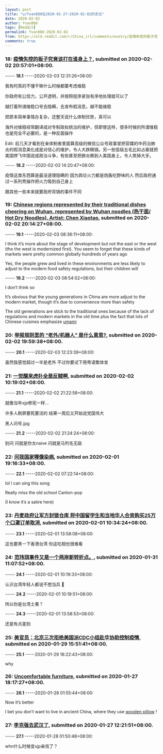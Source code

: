 ```yaml
---
layout: post
title: "u/Yvan888在2020-01-27~2020-02-02的言论"
date: 2020-02-02
author: Yvan888
tags: [Reddit]
permalink: Yvan888-2020-02-02
from: https://old.reddit.com/r/China_irl/comments/exo1ry/疫情失控的板子究竟该打在谁身上/
comments: true
---
```


### 18: [疫情失控的板子究竟该打在谁身上？](https://old.reddit.com/r/China_irl/comments/exo1ry/疫情失控的板子究竟该打在谁身上/), submitted on 2020-02-02 20:57:01+08:00.

----- __18.1__ -----2020-02-03 12:31:26+08:00:

我有时真的不懂干嘛什么时候都要考虑维稳

你政府有公信力，公开透明，并按照程序紧张有序地处理就可以了

越打着所谓维稳口号去隐瞒，去发布假消息，越不能维稳

把原本简单事情办复杂，还整天说什么体制优势，真可以

海外对维稳经常翻译成对专制政权统治的维护，但即使这样，很多时候的所谓维稳也是完全不必要的，是一种反面操作

Edit: 前几天才看到在亲体制者里面算高级的微信公众号政事堂把官媒的中药治肺炎的假消息美化成是对信心的维护，令人大跌眼镜。另一些低级五毛比如占豪就把美国停飞中国说成政治斗争，有些甚至把肺炎赖到人美国身上，令人笑掉大牙。

----- __18.2__ -----2020-02-03 14:20:47+08:00:

疫情这类东西算是最没道理隐瞒的 因为舆论火力都是炮轰吃野味的人 然后政府通过一系列秀操作把火力吸到自己身上

跟其他一些本来就要政府背锅的事件不同

### 19: [Chinese regions represented by their traditional dishes cheering on Wuhan, represented by Wuhan noodles (热干面/ Hot Dry Noodles). Artist: Chen Xiaotao](https://old.reddit.com/r/China/comments/exnm0d/chinese_regions_represented_by_their_traditional/), submitted on 2020-02-02 20:14:27+08:00.

----- __19.1__ -----2020-02-03 08:36:11+08:00:

I think it’s more about the stage of development but not the east or the west (tho the west is modernized first). You seem to forget that these kinds of markets were pretty common globally hundreds of years ago

Yes, the people grew and lived in these environments are less likely to adjust to the modern food safety regulations, but their children will

----- __19.2__ -----2020-02-03 08:54:02+08:00:

I don’t think so

It’s obvious that the young generations in China are more adjust to the modern market, though it’s due to convenience more than safety 

The old generations are stick to the traditional ones because of the lack of regulations and modern markets in the old time plus the fact that lots of Chinese cuisines emphasize [umami](https://en.wikipedia.org/wiki/Umami?wprov=sfti1)

### 20: [举报规则里的 “老外/机器人” 是什么意思?](https://old.reddit.com/r/China_irl/comments/exngjl/举报规则里的_老外机器人_是什么意思/), submitted on 2020-02-02 19:59:38+08:00.

----- __20.1__ -----2020-02-03 12:23:39+08:00:

虽然我感觉超过一半是老外 不过你要试下用粤语繁体发

### 21: [一觉醒来虎扑全是反贼啊](https://old.reddit.com/r/China_irl/comments/exh64o/一觉醒来虎扑全是反贼啊/), submitted on 2020-02-02 10:19:02+08:00.

----- __21.1__ -----2020-02-02 21:22:58+08:00:

就像当年xjp修宪一样...

许多人刷屏要死要活的 结果一周后又开始说党国伟大

黑人问号.jpg

----- __21.2__ -----2020-02-02 21:24:24+08:00:

别问 问就是你太naive 问就是马列毛无敌

### 22: [问我国家哪像染病](https://old.reddit.com/r/China/comments/ex4q94/问我国家哪像染病/), submitted on 2020-02-01 19:16:33+08:00.

----- __22.1__ -----2020-02-02 07:22:14+08:00:

lol I can sing this song

Really miss the old school Canton-pop

(I know it’s a satire here)

### 23: [丹麦政府让军方封锁仓库 将中国留学生和当地华人合资购买25万个口罩订单取消](https://old.reddit.com/r/China_irl/comments/ewzg3e/丹麦政府让军方封锁仓库_将中国留学生和当地华人合资购买25万个口罩订单取消/), submitted on 2020-02-01 10:34:24+08:00.

----- __23.1__ -----2020-02-01 13:58:08+08:00:

这也要黑一下香港台湾 你这吃相也很难看

### 24: [范玮琪事件又是一个两岸新转折点。](https://old.reddit.com/r/China_irl/comments/ewhroa/范玮琪事件又是一个两岸新转折点/), submitted on 2020-01-31 11:07:52+08:00.

----- __24.1__ -----2020-02-01 10:19:33+08:00:

认识台湾年轻人都说不想当兵 🧐

----- __24.2__ -----2020-02-01 10:19:51+08:00:

所以你是台湾土著？

----- __24.3__ -----2020-02-01 13:58:53+08:00:

还是有点差别

### 25: [美官员：北京三次拒绝美国派CDC小组赴华协助控制疫情](https://old.reddit.com/r/saraba1st/comments/evjvnq/美官员北京三次拒绝美国派cdc小组赴华协助控制疫情/), submitted on 2020-01-29 15:51:41+08:00.

----- __25.1__ -----2020-01-29 18:22:43+08:00:

why

### 26: [Uncomfortable furniture](https://old.reddit.com/r/China/comments/eum3tr/uncomfortable_furniture/), submitted on 2020-01-27 18:17:27+08:00.

----- __26.1__ -----2020-01-28 01:55:44+08:00:

Now it’s better

I bet you don’t want to live in ancient China, where they use [wooden pillow](https://images.app.goo.gl/TcxCBptkvUBKyRoz6) !

### 27: [李克强去武汉了](https://old.reddit.com/r/China_irl/comments/euipuq/李克强去武汉了/), submitted on 2020-01-27 12:21:51+08:00.

----- __27.1__ -----2020-01-28 01:50:48+08:00:

whn什么时候变xjp亲信了？

